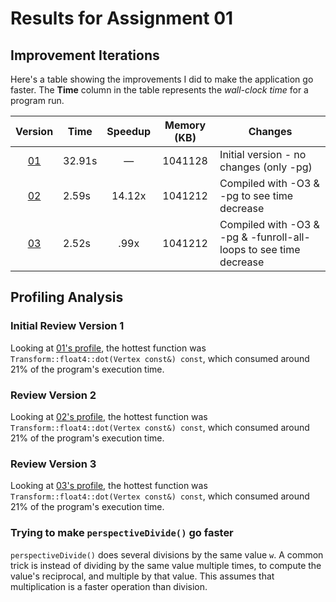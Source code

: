 # Results for Assignment 01

## Improvement Iterations

Here's a table showing the improvements I did to make the application go faster.  The **Time** column in the table represents the _wall-clock time_ for a program run.

| Version | Time | Speedup | Memory (KB) | Changes |
| :-----: | ---- | :-----: | :------: | ------- |
| [01](01.cpp) | 32.91s | &mdash; | 1041128 | Initial version - no changes (only -pg)                      |
| [02](01.cpp)| 2.59s | 14.12x | 1041212 | Compiled with -O3 & -pg to see time decrease                    |
| [03](03.cpp) | 2.52s | .99x| 1041212 | Compiled with -O3 & -pg & -funroll-all-loops to see time decrease |

## Profiling Analysis

### Initial Review Version 1
Looking at [01's profile](01.prof), the hottest function was `Transform::float4::dot(Vertex const&) const`, which consumed around 21% of the program's execution time. 

### Review Version 2
Looking at [02's profile](02.prof), the hottest function was `Transform::float4::dot(Vertex const&) const`, which consumed around 21% of the program's execution time. 

### Review Version 3
Looking at [03's profile](03.prof), the hottest function was `Transform::float4::dot(Vertex const&) const`, which consumed around 21% of the program's execution time. 


### Trying to make `perspectiveDivide()` go faster

`perspectiveDivide()` does several divisions by the same value `w`.  A common trick is instead of dividing by the same value multiple times, to compute the value's reciprocal, and multiple by that value.  This assumes that multiplication is a faster operation than division.
